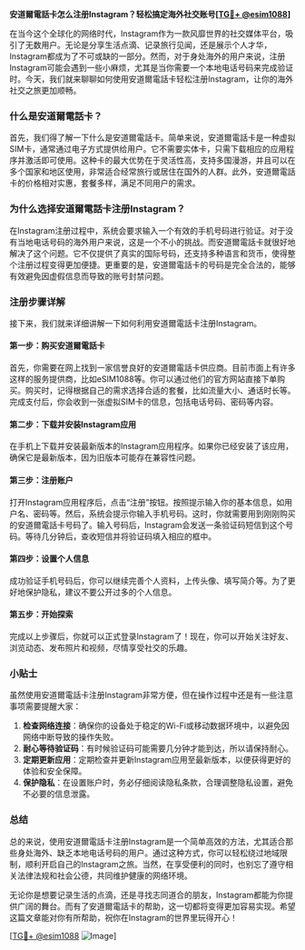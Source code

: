 **安道爾電話卡怎么注册Instagram？轻松搞定海外社交账号[[TG💪+ @esim1088](https://t.me/s/esim1088)]**

在当今这个全球化的网络时代，Instagram作为一款风靡世界的社交媒体平台，吸引了无数用户。无论是分享生活点滴、记录旅行见闻，还是展示个人才华，Instagram都成为了不可或缺的一部分。然而，对于身处海外的用户来说，注册Instagram可能会遇到一些小麻烦，尤其是当你需要一个本地电话号码来完成验证时。今天，我们就来聊聊如何使用安道爾電話卡轻松注册Instagram，让你的海外社交之旅更加顺畅。

### 什么是安道爾電話卡？

首先，我们得了解一下什么是安道爾電話卡。简单来说，安道爾電話卡是一种虚拟SIM卡，通常通过电子方式提供给用户。它不需要实体卡，只需下载相应的应用程序并激活即可使用。这种卡的最大优势在于灵活性高，支持多国漫游，并且可以在多个国家和地区使用，非常适合经常旅行或居住在国外的人群。此外，安道爾電話卡的价格相对实惠，套餐多样，满足不同用户的需求。

### 为什么选择安道爾電話卡注册Instagram？

在Instagram注册过程中，系统会要求输入一个有效的手机号码进行验证。对于没有当地电话号码的海外用户来说，这是一个不小的挑战。而安道爾電話卡就很好地解决了这个问题。它不仅提供了真实的国际号码，还支持多种语言和货币，使得整个注册过程变得更加便捷。更重要的是，安道爾電話卡的号码是完全合法的，能够有效避免因虚假信息而导致的账号封禁问题。

### 注册步骤详解

接下来，我们就来详细讲解一下如何利用安道爾電話卡注册Instagram。

#### 第一步：购买安道爾電話卡

首先，你需要在网上找到一家信誉良好的安道爾電話卡供应商。目前市面上有许多这样的服务提供商，比如eSIM1088等。你可以通过他们的官方网站直接下单购买。购买时，记得根据自己的需求选择合适的套餐，比如流量大小、通话时长等。完成支付后，你会收到一张虚拟SIM卡的信息，包括电话号码、密码等内容。

#### 第二步：下载并安装Instagram应用

在手机上下载并安装最新版本的Instagram应用程序。如果你已经安装了该应用，确保它是最新版本，因为旧版本可能存在兼容性问题。

#### 第三步：注册账户

打开Instagram应用程序后，点击“注册”按钮。按照提示输入你的基本信息，如用户名、密码等。然后，系统会提示你输入手机号码。这时，你就需要用到刚刚购买的安道爾電話卡号码了。输入号码后，Instagram会发送一条验证码短信到这个号码。等待几分钟后，查收短信并将验证码填入相应的框中。

#### 第四步：设置个人信息

成功验证手机号码后，你可以继续完善个人资料，上传头像、填写简介等。为了更好地保护隐私，建议不要公开过多的个人信息。

#### 第五步：开始探索

完成以上步骤后，你就可以正式登录Instagram了！现在，你可以开始关注好友、浏览动态、发布照片和视频，尽情享受社交的乐趣。

### 小贴士

虽然使用安道爾電話卡注册Instagram非常方便，但在操作过程中还是有一些注意事项需要提醒大家：

1. **检查网络连接**：确保你的设备处于稳定的Wi-Fi或移动数据环境中，以避免因网络中断导致的操作失败。
2. **耐心等待验证码**：有时候验证码可能需要几分钟才能到达，所以请保持耐心。
3. **定期更新应用**：定期检查并更新Instagram应用至最新版本，以便获得更好的体验和安全保障。
4. **保护隐私**：在设置账户时，务必仔细阅读隐私条款，合理调整隐私设置，避免不必要的信息泄露。

### 总结

总的来说，使用安道爾電話卡注册Instagram是一个简单高效的方法，尤其适合那些身处海外、缺乏本地电话号码的用户。通过这种方式，你可以轻松绕过地域限制，顺利开启自己的Instagram之旅。当然，在享受便利的同时，也别忘了遵守相关法律法规和社会公德，共同维护健康的网络环境。

无论你是想要记录生活的点滴，还是寻找志同道合的朋友，Instagram都能为你提供广阔的舞台。而有了安道爾電話卡的帮助，这一切都将变得更加容易实现。希望这篇文章能对你有所帮助，祝你在Instagram的世界里玩得开心！

[[TG💪+ @esim1088](https://t.me/s/esim1088) ![Image](https://i.postimg.cc/4NQfJmqS/Snipaste-2025-05-13-00-14-12.png)]